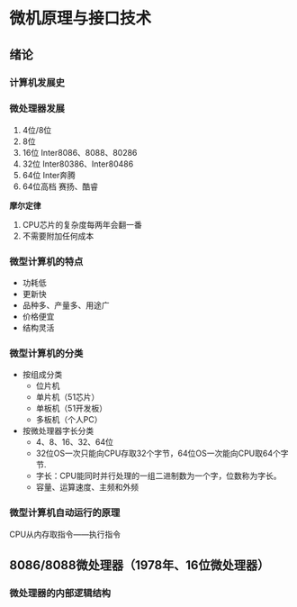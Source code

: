 # 微机原理与接口技术
## 绪论
### 计算机发展史
### 微处理器发展
1. 4位/8位
1. 8位
1. 16位 Inter8086、8088、80286
1. 32位 Inter80386、Inter80486
1. 64位 Inter奔腾
1. 64位高档 赛扬、酷睿

**摩尔定律**
1. CPU芯片的复杂度每两年会翻一番
1. 不需要附加任何成本
### 微型计算机的特点
- 功耗低
- 更新快
- 品种多、产量多、用途广
- 价格便宜
- 结构灵活
### 微型计算机的分类
- 按组成分类
  - 位片机
  - 单片机（51芯片）
  - 单板机（51开发板）
  - 多板机（个人PC）
- 按微处理器字长分类
  - 4、8、16、32、64位
  - 32位OS一次只能向CPU存取32个字节，64位OS一次能向CPU取64个字节.
  - 字长：CPU能同时并行处理的一组二进制数为一个字，位数称为字长。
  - 容量、运算速度、主频和外频
### 微型计算机自动运行的原理
CPU从内存取指令——执行指令
## 8086/8088微处理器（1978年、16位微处理器）
### 微处理器的内部逻辑结构


